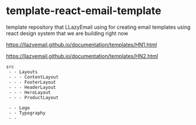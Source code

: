 # template-react-email-template

template repository that LLazyEmail using for creating email templates using react design system that we are building right now


https://llazyemail.github.io/documentation/templates/HN1.html

https://llazyemail.github.io/documentation/templates/HN2.html

```
src
 - - Layouts
 - - - ContentLayout
 - - - FooterLayout
 - - - HeaderLayout
 - - - HeroLayout
 - - - ProductLayout

 - - Logo
 - - Typography
 - - 

 ```
